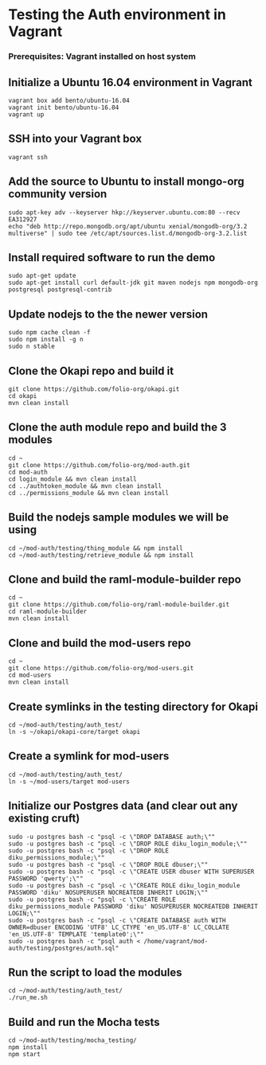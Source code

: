 # Testing the Auth environment in Vagrant

### Prerequisites: Vagrant installed on host system

## Initialize a Ubuntu 16.04 environment in Vagrant

```
vagrant box add bento/ubuntu-16.04
vagrant init bento/ubuntu-16.04
vagrant up
```

## SSH into your Vagrant box
```
vagrant ssh
```

## Add the source to Ubuntu to install mongo-org community version

```
sudo apt-key adv --keyserver hkp://keyserver.ubuntu.com:80 --recv EA312927
echo "deb http://repo.mongodb.org/apt/ubuntu xenial/mongodb-org/3.2 multiverse" | sudo tee /etc/apt/sources.list.d/mongodb-org-3.2.list
```

## Install required software to run the demo

```
sudo apt-get update
sudo apt-get install curl default-jdk git maven nodejs npm mongodb-org postgresql postgresql-contrib
```

## Update nodejs to the the newer version

```
sudo npm cache clean -f
sudo npm install -g n
sudo n stable
```

## Clone the Okapi repo and build it
```
git clone https://github.com/folio-org/okapi.git
cd okapi
mvn clean install
```

## Clone the auth module repo and build the 3 modules
```
cd ~
git clone https://github.com/folio-org/mod-auth.git
cd mod-auth
cd login_module && mvn clean install
cd ../authtoken_module && mvn clean install
cd ../permissions_module && mvn clean install
```

## Build the nodejs sample modules we will be using

```
cd ~/mod-auth/testing/thing_module && npm install
cd ~/mod-auth/testing/retrieve_module && npm install
```

## Clone and build the raml-module-builder repo
```
cd ~
git clone https://github.com/folio-org/raml-module-builder.git
cd raml-module-builder
mvn clean install
```

## Clone and build the mod-users repo
```
cd ~
git clone https://github.com/folio-org/mod-users.git
cd mod-users
mvn clean install
```

## Create symlinks in the testing directory for Okapi
```
cd ~/mod-auth/testing/auth_test/
ln -s ~/okapi/okapi-core/target okapi
```

## Create a symlink for mod-users
```
cd ~/mod-auth/testing/auth_test/
ln -s ~/mod-users/target mod-users
```

## Initialize our Postgres data (and clear out any existing cruft)
```
sudo -u postgres bash -c "psql -c \"DROP DATABASE auth;\""  
sudo -u postgres bash -c "psql -c \"DROP ROLE diku_login_module;\"" 
sudo -u postgres bash -c "psql -c \"DROP ROLE diku_permissions_module;\""     
sudo -u postgres bash -c "psql -c \"DROP ROLE dbuser;\""
sudo -u postgres bash -c "psql -c \"CREATE USER dbuser WITH SUPERUSER PASSWORD 'qwerty';\""
sudo -u postgres bash -c "psql -c \"CREATE ROLE diku_login_module PASSWORD 'diku' NOSUPERUSER NOCREATEDB INHERIT LOGIN;\""  
sudo -u postgres bash -c "psql -c \"CREATE ROLE diku_permissions_module PASSWORD 'diku' NOSUPERUSER NOCREATEDB INHERIT LOGIN;\""  
sudo -u postgres bash -c "psql -c \"CREATE DATABASE auth WITH OWNER=dbuser ENCODING 'UTF8' LC_CTYPE 'en_US.UTF-8' LC_COLLATE 'en_US.UTF-8' TEMPLATE 'template0';\""
sudo -u postgres bash -c "psql auth < /home/vagrant/mod-auth/testing/postgres/auth.sql"
```

## Run the script to load the modules
```
cd ~/mod-auth/testing/auth_test/
./run_me.sh
```

## Build and run the Mocha tests

```
cd ~/mod-auth/testing/mocha_testing/
npm install
npm start

```
